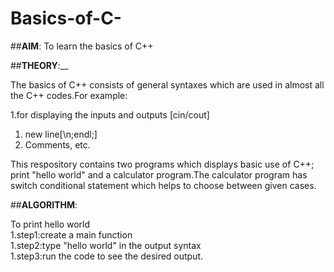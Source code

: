 # Basics-of-C-

##**AIM**: To learn the basics of C++

##**THEORY**:__
<p>The basics of C++ consists of general syntaxes which are used in almost all the C++ codes.For example:

1.for displaying the inputs and outputs [cin/cout]<br>
1. new line[\n;endl;] <br>
1. Comments, etc.

<p>This respository contains two programs which displays basic use of C++; print "hello world" and a calculator program.The calculator program has switch conditional
statement which helps to choose between given cases.

##**ALGORITHM**:<br>
<p>To print hello world<br>
1.step1:create a main function<br>
1.step2:type "hello world" in the output syntax<br>
1.step3:run the code to see the desired output.


